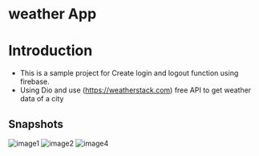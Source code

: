 # weather App


# Introduction

- This is a sample project for Create login and logout function using firebase.
- Using Dio and use (https://weatherstack.com) free API to get weather data of a city

## Snapshots

![image1](https://user-images.githubusercontent.com/36669120/181170667-c58b0557-3469-4d26-9a6d-817559ca483b.png)
![image2](https://user-images.githubusercontent.com/36669120/181170671-dc01b769-715d-40ef-8002-9189cd17c43d.png)
![image4](https://user-images.githubusercontent.com/36669120/181170677-c7e111ad-5670-48fb-8af5-976313844dd7.png)
